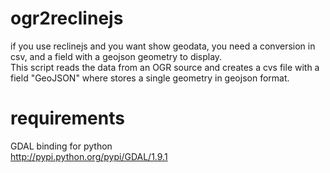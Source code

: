 ogr2reclinejs
=============
if you use reclinejs and you want show geodata, you need a conversion in csv, and a field with a geojson geometry to display.
<br>This script reads the data from an OGR source and creates a cvs file with a field "GeoJSON" where stores a single geometry in geojson format.

requirements
============
GDAL binding for python<br>
http://pypi.python.org/pypi/GDAL/1.9.1

